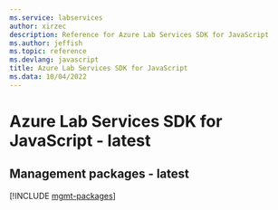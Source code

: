 ```yaml
---
ms.service: labservices
author: xirzec
description: Reference for Azure Lab Services SDK for JavaScript
ms.author: jeffish
ms.topic: reference
ms.devlang: javascript
title: Azure Lab Services SDK for JavaScript
ms.data: 10/04/2022
---
```

# Azure Lab Services SDK for JavaScript - latest

## Management packages - latest
[!INCLUDE [mgmt-packages](lab-services-mgmt-index.md)]